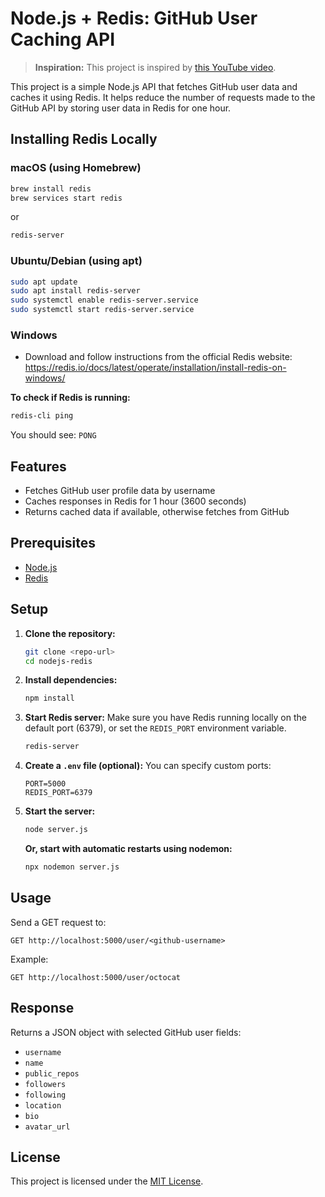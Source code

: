 # Node.js + Redis: GitHub User Caching API

> **Inspiration:** This project is inspired by [this YouTube video](https://www.youtube.com/watch?v=oaJq1mQ3dFI).

This project is a simple Node.js API that fetches GitHub user data and caches it using Redis. It helps reduce the number of requests made to the GitHub API by storing user data in Redis for one hour.

## Installing Redis Locally

### macOS (using Homebrew)
```bash
brew install redis
brew services start redis
```
or
```bash
redis-server
```

### Ubuntu/Debian (using apt)
```bash
sudo apt update
sudo apt install redis-server
sudo systemctl enable redis-server.service
sudo systemctl start redis-server.service
```

### Windows
- Download and follow instructions from the official Redis website: https://redis.io/docs/latest/operate/installation/install-redis-on-windows/

**To check if Redis is running:**
```bash
redis-cli ping
```
You should see: `PONG`

## Features
- Fetches GitHub user profile data by username
- Caches responses in Redis for 1 hour (3600 seconds)
- Returns cached data if available, otherwise fetches from GitHub

## Prerequisites
- [Node.js](https://nodejs.org/)
- [Redis](https://redis.io/)

## Setup
1. **Clone the repository:**
   ```bash
   git clone <repo-url>
   cd nodejs-redis
   ```
2. **Install dependencies:**
   ```bash
   npm install
   ```
3. **Start Redis server:**
   Make sure you have Redis running locally on the default port (6379), or set the `REDIS_PORT` environment variable.
   ```bash
   redis-server
   ```
4. **Create a `.env` file (optional):**
   You can specify custom ports:
   ```env
   PORT=5000
   REDIS_PORT=6379
   ```
5. **Start the server:**
   ```bash
   node server.js
   ```
   
   **Or, start with automatic restarts using nodemon:**
   ```bash
   npx nodemon server.js
   ```

## Usage
Send a GET request to:
```
GET http://localhost:5000/user/<github-username>
```
Example:
```
GET http://localhost:5000/user/octocat
```

## Response
Returns a JSON object with selected GitHub user fields:
- `username`
- `name`
- `public_repos`
- `followers`
- `following`
- `location`
- `bio`
- `avatar_url`

## License
This project is licensed under the [MIT License](LICENSE). 